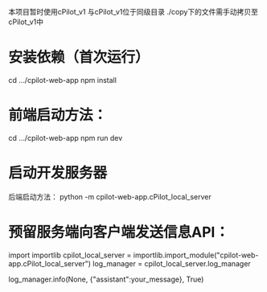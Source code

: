 本项目暂时使用cPilot_v1 与cPilot_v1位于同级目录 ./copy下的文件需手动拷贝至cPilot_v1中

# 安装依赖（首次运行）
cd .../cpilot-web-app
npm install

# 前端启动方法：
cd .../cpilot-web-app
npm run dev

# 启动开发服务器
后端启动方法： python -m cpilot-web-app.cPilot_local_server

# 预留服务端向客户端发送信息API：

import importlib 
cpilot_local_server = importlib.import_module("cpilot-web-app.cPilot_local_server") 
log_manager = cpilot_local_server.log_manager

log_manager.info(None, {"assistant":your_message}, True)
